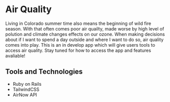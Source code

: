 # Air Quality 

Living in Colorado summer time also means the beginning of wild fire season. With that often comes poor air quailty, made worse by high level of polution and climate changes effects on our ozone. When making decisions about if I want to spend a day outside and where I want to do so, air quality comes into play. This is an in develop app which will give users tools to access air quality. Stay tuned for how to access the app and features avaliable! 


## Tools and Technologies 

* Ruby on Rails 
* TailwindCSS
* AirNow API 
